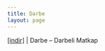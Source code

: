 ```yaml
---
title: Darbe
layout: page
---
```


<a href="https://cloud.mail.ru/public/7740500a3b85/Darbe%20-%20Darbeli%20Matkap" target="_blank">[indir]</a> | Darbe &#8211; Darbeli Matkap
